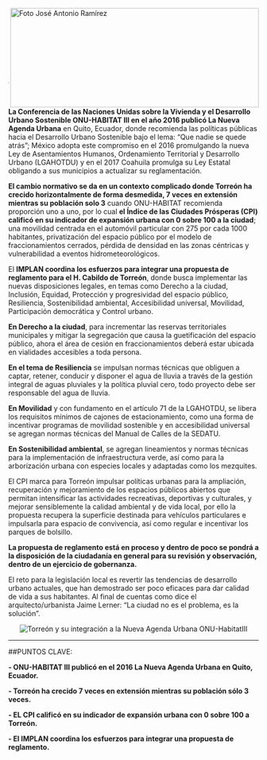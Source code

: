<p>
   <a title="ir a Otras Publicaciones" href="http://www.trcimplan.gob.mx/autores/jose-antonio-ramirez-reyes.html"><img class="img-responsive contenido-imagen" src="../imagenes/128/arq-jose-antonio-ramirez-reyes-top2.png" align="right" alt="Foto José Antonio Ramírez" width="500" height="200"></a>

</p>

</br></br></br></br></br></br></br></br>

---

**La Conferencia de las Naciones Unidas sobre la Vivienda y el Desarrollo Urbano Sostenible ONU-HABITAT III en el año 2016 publicó La Nueva Agenda Urbana** en
Quito, Ecuador, donde recomienda las políticas públicas hacia el Desarrollo Urbano Sostenible bajo el lema: “Que nadie se quede atrás”; México adopta este compromiso
en el 2016 promulgando la nueva Ley de Asentamientos Humanos, Ordenamiento Territorial y Desarrollo Urbano (LGAHOTDU) y en el 2017 Coahuila promulga su Ley Estatal obligando a sus municipios a actualizar su reglamentación.

**El cambio normativo se da en un contexto complicado donde Torreón ha crecido horizontalmente de forma desmedida, 7 veces en extensión mientras su población solo 3** cuando ONU-HABITAT recomienda proporción uno a uno, por lo cual **el Índice de las Ciudades Prósperas (CPI) calificó en su indicador de expansión urbana con 0 sobre 100 a la ciudad**; una movilidad centrada en el automóvil particular con 275 por cada 1000 habitantes, privatización del espacio público por el modelo de fraccionamientos cerrados, pérdida de densidad en las zonas céntricas y vulnerabilidad a eventos hidrometeorológicos.

El **IMPLAN coordina los esfuerzos para integrar una propuesta de reglamento para el H. Cabildo de Torreón**, donde busca implementar las nuevas disposiciones legales, en temas como Derecho a la ciudad, Inclusión, Equidad, Protección y progresividad del espacio público, Resiliencia, Sostenibilidad ambiental, Accesibilidad universal, Movilidad, Participación democrática y Control urbano.

**En Derecho a la ciudad**, para incrementar las reservas territoriales municipales y mitigar la segregación que causa la guetificación del espacio público, ahora el área de cesión en fraccionamientos deberá estar ubicada en vialidades accesibles a toda persona.

**En el tema de Resiliencia** se impulsan normas técnicas que obliguen a captar, retener, conducir y disponer el agua de lluvia a través de la gestión integral de aguas pluviales y la política pluvial cero, todo proyecto debe ser responsable del agua de lluvia.

**En Movilidad** y con fundamento en el artículo 71 de la LGAHOTDU, se libera los requisitos mínimos de cajones de estacionamiento, como una forma de incentivar programas de movilidad sostenible y en accesibilidad universal se agregan normas técnicas del Manual de Calles de la SEDATU.

**En Sostenibilidad ambiental**, se agregan lineamientos y normas técnicas para la implementación de infraestructura verde, así como para la arborización urbana con especies locales y adaptadas como los mezquites.

El CPI marca para Torreón impulsar políticas urbanas para la ampliación, recuperación y mejoramiento de los espacios públicos abiertos que permitan intensificar las actividades recreativas, deportivas y culturales, y mejorar sensiblemente la calidad ambiental y de vida local, por ello la propuesta recupera la superficie destinada para vehículos particulares e impulsarla para espacio de convivencia, así como regular e incentivar los parques de bolsillo.

**La propuesta de reglamento está en proceso y dentro de poco se pondrá a la disposición de la ciudadanía en general para su revisión y observación, dentro de un ejercicio de gobernanza.**

El reto para la legislación local es revertir las tendencias de desarrollo urbano actuales, que han demostrado ser poco eficaces para dar calidad de vida a sus habitantes. Al final de cuentas como dice el arquitecto/urbanista Jaime Lerner: “La ciudad no es el problema, es la solución”.

<center><img class="img-responsive" src="torreon-y-su-integracion-a-la-nueva-agenda-urbana-onu-habitatIII-feb2019/onu-habitat.png" alt="Torreón y su integración a la Nueva Agenda Urbana ONU-HabitatIII"></center>

---

##PUNTOS CLAVE:

**- ONU-HABITAT III publicó en el 2016 La Nueva Agenda Urbana en Quito, Ecuador.**

**- Torreón ha crecido 7 veces en extensión mientras su población sólo 3 veces.**

**- EL CPI calificó en su indicador de expansión urbana con 0 sobre 100 a Torreón.**

**- El IMPLAN coordina los esfuerzos para integrar una propuesta de reglamento.**
